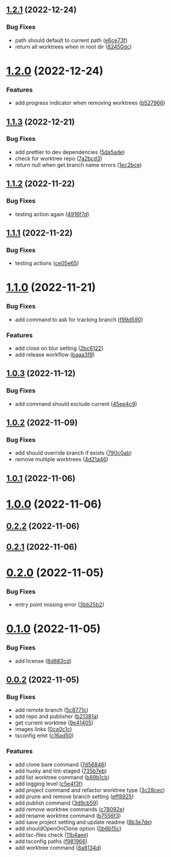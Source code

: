 ## [1.2.1](https://github.com/philstainer/git-worktree/compare/v1.2.0...v1.2.1) (2022-12-24)


### Bug Fixes

* path should default to current path ([e6ce73f](https://github.com/philstainer/git-worktree/commit/e6ce73fc3583cc6a217ae24bd8b0c6da8d1eab81))
* return all worktrees when in root dir ([82450dc](https://github.com/philstainer/git-worktree/commit/82450dc53bb11c9276e8d5d329f6561ca25f1dcc))



# [1.2.0](https://github.com/philstainer/git-worktree/compare/v1.1.3...v1.2.0) (2022-12-24)


### Features

* add progress indicator when removing worktrees ([b527966](https://github.com/philstainer/git-worktree/commit/b5279668182827fc70ba2c0c5005ce9c5f38434c))



## [1.1.3](https://github.com/philstainer/git-worktree/compare/v1.1.2...v1.1.3) (2022-12-21)


### Bug Fixes

* add prettier to dev dependencies ([5da5ade](https://github.com/philstainer/git-worktree/commit/5da5adef32ce56fb82a044f6922253b2ae453811))
* check for worktree repo ([7a2bcd3](https://github.com/philstainer/git-worktree/commit/7a2bcd38bd50c4150104866d6458cd15ffd5e2fb))
* return null when get branch name errors ([1ec2bce](https://github.com/philstainer/git-worktree/commit/1ec2bcea7e42f23fe78ce5adfe67a02d13ff8e40))



## [1.1.2](https://github.com/philstainer/git-worktree/compare/v1.1.1...v1.1.2) (2022-11-22)


### Bug Fixes

* testing action again ([4916f7d](https://github.com/philstainer/git-worktree/commit/4916f7de388a72e6e9a927272a24c7d9a306aeb6))



## [1.1.1](https://github.com/philstainer/git-worktree/compare/v1.1.0...v1.1.1) (2022-11-22)


### Bug Fixes

* testing actions ([ce05e65](https://github.com/philstainer/git-worktree/commit/ce05e65fe240c59ce236bcddbba7d939bfed8b4a))



# [1.1.0](https://github.com/philstainer/git-worktree/compare/v1.0.3...v1.1.0) (2022-11-21)


### Bug Fixes

* add command to ask for tracking branch ([f99d590](https://github.com/philstainer/git-worktree/commit/f99d590f2ff15d92fb18ff5447ac14b1d7792dd7))


### Features

* add close on blur setting ([2bc6122](https://github.com/philstainer/git-worktree/commit/2bc6122a3661db8efc3485c1275d5cf10bad4dc5))
* add release workflow ([baaa3f9](https://github.com/philstainer/git-worktree/commit/baaa3f93277303466e6c852f1d5e31e26f6e6155))



## [1.0.3](https://github.com/philstainer/git-worktree/compare/v1.0.2...v1.0.3) (2022-11-12)


### Bug Fixes

* add command should exclude current ([45ee4c9](https://github.com/philstainer/git-worktree/commit/45ee4c96fcfebea3441052d223f7c7179ca66bb5))



## [1.0.2](https://github.com/philstainer/git-worktree/compare/v1.0.1...v1.0.2) (2022-11-09)


### Bug Fixes

* add should override branch if exists ([790c0ab](https://github.com/philstainer/git-worktree/commit/790c0ab5ce40c98ecb1f426d15e5cfdc54254e30))
* remove multiple worktrees ([4d21a46](https://github.com/philstainer/git-worktree/commit/4d21a468d915e3e5ec3263019106200b8b52225c))



## [1.0.1](https://github.com/philstainer/git-worktree/compare/v1.0.0...v1.0.1) (2022-11-06)



# [1.0.0](https://github.com/philstainer/git-worktree/compare/v0.2.2...v1.0.0) (2022-11-06)



## [0.2.2](https://github.com/philstainer/git-worktree/compare/v0.2.1...v0.2.2) (2022-11-06)



## [0.2.1](https://github.com/philstainer/git-worktree/compare/v0.2.0...v0.2.1) (2022-11-06)



# [0.2.0](https://github.com/philstainer/git-worktree/compare/v0.1.0...v0.2.0) (2022-11-05)


### Bug Fixes

* entry point missing error ([3bb25b2](https://github.com/philstainer/git-worktree/commit/3bb25b2e971d234d96bcf3511789a7f5da677e45))



# [0.1.0](https://github.com/philstainer/git-worktree/compare/v0.0.2...v0.1.0) (2022-11-05)


### Bug Fixes

* add license ([8d883cd](https://github.com/philstainer/git-worktree/commit/8d883cd9e703936ce6617f5c01632065d2491f7d))



## [0.0.2](https://github.com/philstainer/git-worktree/compare/735b7eb76ff302c0fed2742d47bc51419fd8fde8...v0.0.2) (2022-11-05)


### Bug Fixes

* add remote branch ([5c8771c](https://github.com/philstainer/git-worktree/commit/5c8771cd260b20241d818ed3e46df22c178dbcd1))
* add repo and publisher ([b21381a](https://github.com/philstainer/git-worktree/commit/b21381a1a18c5d577256362706bd91a5dfb0f68a))
* get current worktree ([9e41405](https://github.com/philstainer/git-worktree/commit/9e41405358631c342e69f8c7aba6295a07db66bb))
* images links ([0ca0c1c](https://github.com/philstainer/git-worktree/commit/0ca0c1cb297656a2908bd08a0ec1f57e1d685ce6))
* tsconfig emit ([c16ad50](https://github.com/philstainer/git-worktree/commit/c16ad5079db3294f2f6ecf600e9b3d3127ecc83a))


### Features

* add clone bare command ([7d56846](https://github.com/philstainer/git-worktree/commit/7d568461e0b1dacf667ab7ef2c2375d83b93c4ae))
* add husky and lint-staged ([735b7eb](https://github.com/philstainer/git-worktree/commit/735b7eb76ff302c0fed2742d47bc51419fd8fde8))
* add list worktree command ([b89b1cb](https://github.com/philstainer/git-worktree/commit/b89b1cbb4d7c488c95d5e61d8dad459f741c0372))
* add logging level ([c5e4f3f](https://github.com/philstainer/git-worktree/commit/c5e4f3fa644763340430e19e1dc54d2067f013ab))
* add project command and refactor worktree type ([3c28cec](https://github.com/philstainer/git-worktree/commit/3c28cec7da1738c90cbf647c1b82b140ef0afceb))
* add prune and remove branch setting ([eff8925](https://github.com/philstainer/git-worktree/commit/eff8925a7a8d65c4bf9fc1a9ce55433027868758))
* add publish command ([3d9cb59](https://github.com/philstainer/git-worktree/commit/3d9cb59fe3df1dd0f4381f4888d1f21100c246ba))
* add remove worktree commands ([c78092e](https://github.com/philstainer/git-worktree/commit/c78092edfc546f14eacdd2926b535a5d1a63d3d1))
* add rename worktree command ([b7556f3](https://github.com/philstainer/git-worktree/commit/b7556f335abba1c14fa64f5337ed369c19f004d1))
* add save project setting and update readme ([8b3e7de](https://github.com/philstainer/git-worktree/commit/8b3e7de837234caf761d96da74ec3481d52e16e0))
* add shouldOpenOnClone option ([0b6b15c](https://github.com/philstainer/git-worktree/commit/0b6b15cbb692fcf07235e4e3a43b9475adc6c2a6))
* add tsc-files check ([11b4aee](https://github.com/philstainer/git-worktree/commit/11b4aeeec725a242515ce6bd42093a5105e72833))
* add tsconfig paths ([f981966](https://github.com/philstainer/git-worktree/commit/f98196663c2e57dafe435a7484f39190e7d04306))
* add worktree command ([8a8134d](https://github.com/philstainer/git-worktree/commit/8a8134df60ef3244ce7ced2271f93bfeb9c5de71))



